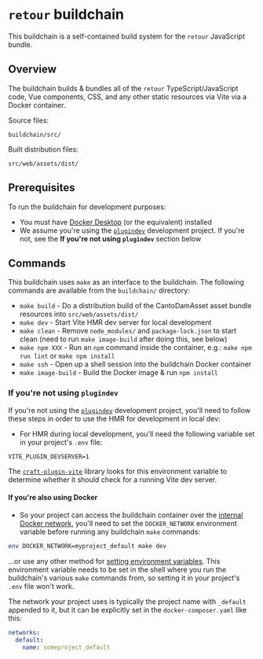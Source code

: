 # `retour` buildchain

This buildchain is a self-contained build system for the `retour` JavaScript bundle.

## Overview

The buildchain builds & bundles all of the `retour` TypeScript/JavaScript code, Vue components, CSS, and any other static resources via Vite via a Docker container.

Source files:

`buildchain/src/`

Built distribution files:

`src/web/assets/dist/`

## Prerequisites

To run the buildchain for development purposes:

- You must have [Docker Desktop](https://www.docker.com/products/docker-desktop/) (or the equivalent) installed
- We assume you're using the [`plugindev`](https://github.com/nystudio107/plugindev) development project. If you're not, see the **If you're not using `plugindev`** section below

## Commands

This buildchain uses `make` as an interface to the buildchain. The following commands are available from the `buildchain/` directory:

- `make build` - Do a distribution build of the CantoDamAsset asset bundle resources into `src/web/assets/dist/`
- `make dev` - Start Vite HMR dev server for local development
- `make clean` - Remove `node_modules/` and `package-lock.json` to start clean (need to run `make image-build` after doing this, see below)
- `make npm XXX` - Run an `npm` command inside the container, e.g.: `make npm run lint` or `make npm install`
- `make ssh` - Open up a shell session into the buildchain Docker container
- `make image-build` - Build the Docker image & run `npm install`

### If you're not using `plugindev`

If you're not using the [`plugindev`](https://github.com/nystudio107/plugindev) development project, you'll need to follow these steps in order to use the HMR for development in local dev:

- For HMR during local development, you'll need the following variable set in your project's `.env` file:
```dotenv
VITE_PLUGIN_DEVSERVER=1
```
The [`craft-plugin-vite`](https://github.com/nystudio107/craft-plugin-vite) library looks for this environment variable to determine whether it should check for a running Vite dev server.

#### If you're also using Docker

- So your project can access the buildchain container over the [internal Docker network](https://docs.docker.com/compose/networking/), you'll need to set the `DOCKER_NETWORK` environment variable before running any buildchain `make` commands:
```bash
env DOCKER_NETWORK=myproject_default make dev
```
...or use any other method for [setting environment variables](https://www.twilio.com/blog/how-to-set-environment-variables.html). This environment variable needs to be set in the shell where you run the buildchain's various `make` commands from, so setting it in your project's `.env` file won't work.

The network your project uses is typically the project name with `_default` appended to it, but it can be explicitly set in the `docker-composer.yaml` like this:
```yaml
networks:
  default:
    name: someproject_default
```
